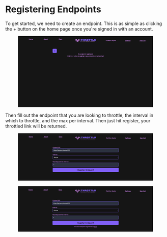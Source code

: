 # Registering Endpoints

To get started, we need to create an endpoint. This is as simple as clicking the + button on the home page once you're signed in with an account.

<figure><img src=".gitbook/assets/image.png" alt=""><figcaption></figcaption></figure>

Then fill out the endpoint that you are looking to throttle, the interval in which to throttle, and the max per interval. Then just hit register, your throttled link will be returned.

<figure><img src=".gitbook/assets/image (1).png" alt=""><figcaption></figcaption></figure>

<figure><img src=".gitbook/assets/image (2).png" alt=""><figcaption></figcaption></figure>

